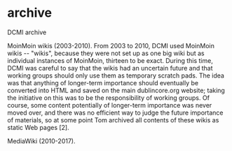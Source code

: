 # archive
DCMI archive

MoinMoin wikis (2003-2010).  From 2003 to 2010, DCMI used MoinMoin wikis --
"wikis", because they were not set up as one big wiki but as individual
instances of MoinMoin, thirteen to be exact. During this time, DCMI was careful
to say that the wikis had an uncertain future and that working groups should
only use them as temporary scratch pads.  The idea was that anything of
longer-term importance should eventually be converted into HTML and saved on
the main dublincore.org website; taking the initiative on this was to be the
responsibility of working groups.  Of course, some content potentially of
longer-term importance was never moved over, and there was no efficient way to
judge the future importance of materials, so at some point Tom archived all
contents of these wikis as static Web pages [2].

MediaWiki (2010-2017).

